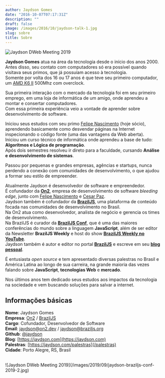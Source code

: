 ```yaml
---
author: Jaydson Gomes
date: "2016-10-07T07:17:31Z"
description: ""
draft: false
image: /images/2016/10/jaydson-talk-1.jpg
slug: sobre
title: Sobre
---
```


![Jaydson DWeb Meeting 2019](/images/2019/09/jaydson-braziljs-conf-2019.jpg)  

__Jaydson Gomes__ atua na área da tecnologia desde o início dos anos 2000.  
Antes disso, seu contato com computadores só era possível quando visitava seus primos, que já possuíam acesso à tecnologia.  
Somente por volta dos 16 ou 17 anos é que teve seu primeiro computador, um [AMD K6 II](https://en.wikipedia.org/wiki/AMD_K6-2) 500Mhz com overclock.  

Sua primeira interação com o mercado da tecnologia foi em seu primeiro emprego, em uma loja de informática de um amigo, onde aprendeu a montar e consertar computadores.  
Com essa primeira experiência veio a vontade de aprender sobre desenvolvimento de software.  

Iniciou seus estudos com seu primo [Felipe Nascimento](https://felipenmoura.com/) (hoje sócio), aprendendo basicamente como desvendar páginas na Internet inspecionando o código fonte (uma das vantagens da Web aberta).  
Iniciou um curso técnico de informática onde aprendeu a base de tudo: __Algoritmos e Lógica de programação__.  
Após dois semestres resolveu ir direto para a faculdade, cursando __Análise e desenvolvimento de sistemas__.  

Passou por pequenas e grandes empresas, agências e startups, nunca perdendo a conexão com comunidades de desenvolvimento, o que ajudou a formar seu estilo de empreender.  

Atualmente Jaydson é​ desenvolvedor de software e empreendedor.  
É cofundador da __[On2](https://on2.dev)__, empresa de desenvolvimento de software _bleeding edge_, junto com [Felipe Nascimento](https://felipenmoura.com/) e [Cesar Paz](https://www.linkedin.com/in/cesarpazdex/).  
Jaydson também é cofundador da ​__[BrazilJS](https://braziljs.org/)__, uma plataforma de conteúdo focada nas comunidades de desenvolvimento no Brasil.  
Na On2 atua como desenvolvedor, analista de negócio e gerencia os times de desenvolvimento.  
Na BrazilJS é curador da ​__[BrazilJS Conf](https://braziljs.org/conf)__, que é uma das maiores conferências do mundo sobre a linguagem __JavaScript__, além de ser editor da Newsletter **BrazilJS Weekly** e host do show [**BrazilJS Weekly no YouTube**](https://www.youtube.com/playlist?list=PLg2lQYZDBwOQDXKxy9yeqXG5njHbSHFFD).  
Jaydson também é autor e editor no portal [**BrazilJS**](https://braziljs.org/blog) e escreve em seu [**blog pessoal**](https://jaydson.com).  

É entusiasta _open source_ e tem apresentado diversas palestras no Brasil e América Latina ao longo de sua carreira, na grande maioria das vezes falando sobre __JavaScript__, __tecnologias Web__ e __mercado__.  

Nos últimos anos tem dedicado seus estudos aos impactos da tecnologia na sociedade e vem buscando soluções para salvar a internet.  


## Informações básicas
__Nome__: Jaydson Gomes  
__Empresa__: [On2](https://on2.dev) / [BrazilJS](https://braziljs.org)  
__Cargo__: Cofundador, Desenvolvedor de Software  
__Email__: [jaydson@on2.dev](mailto:jaydson@on2.dev) / [jaydson@braziljs.org](mailto:jaydson@braziljs.org)  
__Github__: [@jaydson](https://github.com/jaydson)  
__Blog__: [https://jaydson.com](https://jaydson.com)  
__Palestras__: [https://jaydson.com/palestras](/palestras)  
__Cidade__: Porto Alegre, RS, Brasil

<br>
![Jaydson DWeb Meeting 2019](/images/2019/09/jaydson-braziljs-conf-2019-2.jpg)  
